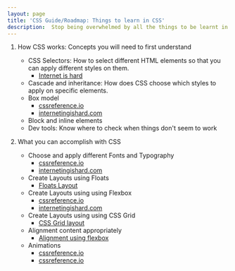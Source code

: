 ```yaml
---
layout: page
title: 'CSS Guide/Roadmap: Things to learn in CSS'
description:  Stop being overwhelmed by all the things to be learnt in CSS. Put your focus on the important parts of CSS by following along this CSS guide.
---
```

1. How CSS works: Concepts you will need to first understand
    - CSS Selectors: How to select different HTML elements so that you can apply different styles on them.
        - [Internet is hard](https://www.internetingishard.com/html-and-css/css-selectors/)
    - Cascade and inheritance: How does CSS choose which styles to apply on specific elements.
    - Box model
        - [cssreference.io](https://cssreference.io/box-model/)
        - [internetingishard.com](https://www.internetingishard.com/html-and-css/css-box-model/)
    - Block and inline elements
    - Dev tools: Know where to check when things don't seem to work

2. What you can accomplish with CSS
    - Choose and apply different Fonts and Typography
        - [cssreference.io](https://cssreference.io/typography/)
        - [internetingishard.com](https://www.internetingishard.com/html-and-css/web-typography/)
    - Create Layouts using Floats
        - [Floats Layout](https://www.internetingishard.com/html-and-css/floats/)
    - Create Layouts using using Flexbox
        - [cssreference.io](https://cssreference.io/flexbox/)
        - [internetingishard.com](https://www.internetingishard.com/html-and-css/flexbox/)
    - Create Layouts using using CSS Grid
        - [CSS Grid layout](https://cssreference.io/css-grid/)
    - Alignment content appropriately
        - [Alignment using flexbox](https://css-tricks.com/snippets/css/a-guide-to-flexbox/)
    - Animations
        - [cssreference.io](https://cssreference.io/animations/)
        - [cssreference.io](https://cssreference.io/backgrounds/)

